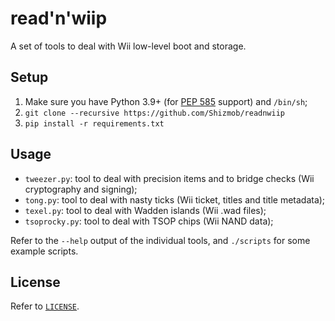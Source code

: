 # read'n'wiip

A set of tools to deal with Wii low-level boot and storage.

## Setup

1. Make sure you have Python 3.9+ (for [PEP 585](https://peps.python.org/pep-0585/) support) and `/bin/sh`;
2. `git clone --recursive https://github.com/Shizmob/readnwiip`
3. `pip install -r requirements.txt`

## Usage

* `tweezer.py`: tool to deal with precision items and to bridge checks (Wii cryptography and signing);
* `tong.py`: tool to deal with nasty ticks (Wii ticket, titles and title metadata);
* `texel.py`: tool to deal with Wadden islands (Wii .wad files);
* `tsoprocky.py`: tool to deal with TSOP chips (Wii NAND data);

Refer to the `--help` output of the individual tools, and `./scripts` for some example scripts.

## License

Refer to [`LICENSE`](./LICENSE).

